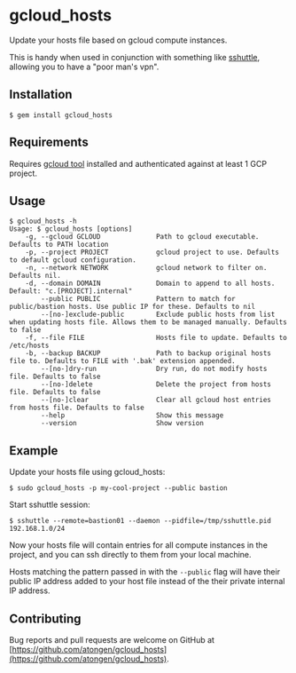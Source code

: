 # gcloud_hosts

Update your hosts file based on gcloud compute instances.

This is handy when used in conjunction with something like [sshuttle](https://github.com/sshuttle/sshuttle),
allowing you to have a "poor man's vpn".

## Installation

```shell
$ gem install gcloud_hosts
```

## Requirements

Requires [gcloud tool](https://cloud.google.com/sdk/gcloud/) installed and authenticated against at least 1 GCP project.

## Usage

```shell
$ gcloud_hosts -h
Usage: $ gcloud_hosts [options]
    -g, --gcloud GCLOUD              Path to gcloud executable. Defaults to PATH location
    -p, --project PROJECT            gcloud project to use. Defaults to default gcloud configuration.
    -n, --network NETWORK            gcloud network to filter on. Defaults nil.
    -d, --domain DOMAIN              Domain to append to all hosts. Default: "c.[PROJECT].internal"
        --public PUBLIC              Pattern to match for public/bastion hosts. Use public IP for these. Defaults to nil
        --[no-]exclude-public        Exclude public hosts from list when updating hosts file. Allows them to be managed manually. Defaults to false
    -f, --file FILE                  Hosts file to update. Defaults to /etc/hosts
    -b, --backup BACKUP              Path to backup original hosts file to. Defaults to FILE with '.bak' extension appended.
        --[no-]dry-run               Dry run, do not modify hosts file. Defaults to false
        --[no-]delete                Delete the project from hosts file. Defaults to false
        --[no-]clear                 Clear all gcloud host entries from hosts file. Defaults to false
        --help                       Show this message
        --version                    Show version
```

## Example

Update your hosts file using gcloud_hosts:

```shell
$ sudo gcloud_hosts -p my-cool-project --public bastion

```
Start sshuttle session:

```shell
$ sshuttle --remote=bastion01 --daemon --pidfile=/tmp/sshuttle.pid 192.168.1.0/24
```

Now your hosts file will contain entries for all compute instances in the project,
and you can ssh directly to them from your local machine.

Hosts matching the pattern passed in with the `--public` flag will have their public
IP address added to your host file instead of the their private internal IP address.

## Contributing

Bug reports and pull requests are welcome on GitHub at [https://github.com/atongen/gcloud_hosts](https://github.com/atongen/gcloud_hosts).
